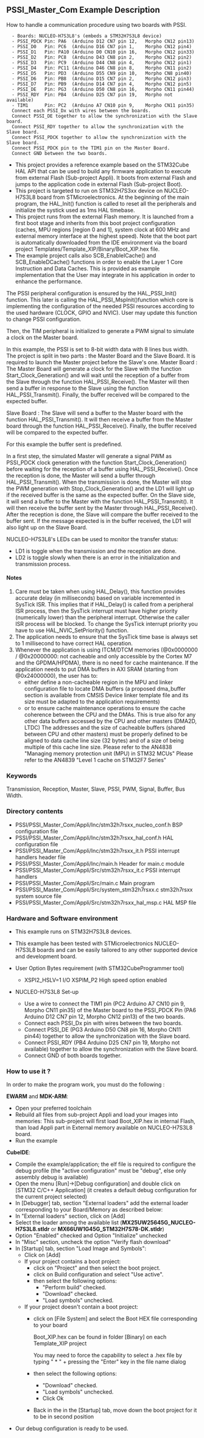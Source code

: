 ## <b>PSSI_Master_Com Example Description</b>
How to handle a communication procedure using two boards with PSSI.

      - Boards: NUCLEO-H7S3L8's (embeds a STM32H7S3L8 device)
      - PSSI_PDCK Pin: PA6  (Arduino D12 CN7 pin 12,   Morpho CN12 pin13)
      - PSSI_D0   Pin: PC6  (Arduino D16 CN7 pin 1,    Morpho CN12 pin4)
      - PSSI_D1   Pin: PA10 (Arduino D0 CN10 pin 16,   Morpho CN12 pin33)
      - PSSI_D2   Pin: PC8  (Arduino D43 CN8 pin 2,    Morpho CN12 pin2)
      - PSSI_D3   Pin: PC9  (Arduino D44 CN8 pin 4,    Morpho CN12 pin1)
      - PSSI_D4   Pin: PC11 (Arduino D46 CN8 pin 8,    Morpho CN11 pin2)
      - PSSI_D5   Pin: PD3  (Arduino D55 CN9 pin 10,   Morpho CN8 pin40)
      - PSSI_D6   Pin: PB8  (Arduino D15 CN7 pin 2,    Morpho CN12 pin3)
      - PSSI_D7   Pin: PB9  (Arduino D14 CN7 pin 4,    Morpho CN12 pin5)
      - PSSI_DE   Pin: PG3  (Arduino D50 CN8 pin 16,   Morpho CN11 pin44)
      - PSSI_RDY  Pin: PB4  (Arduino D25 CN7 pin 19,   Morpho not available)
      - TIM1      Pin: PC2  (Arduino A7 CN10 pin 9,    Morpho CN11 pin35)
      Connect each PSSI_Dx with wires between the boards.
      Connect PSSI_DE together to allow the synchronization with the Slave board.
      Connect PSSI_RDY together to allow the synchronization with the Slave board.
      Connect PSSI_PDCK together to allow the synchronization with the Slave board.
      Connect PSSI_PDCK pin to the TIM1 pin on the Master Board.
      Connect GND between the two boards.

- This project provides a reference example based on the STM32Cube HAL API that can be used
to build any firmware application to execute from external Flash (Sub-project Appli). It boots from external Flash and jumps
to the application code in external Flash (Sub-project Boot).
- This project is targeted to run on STM32H7S3xx device on NUCLEO-H7S3L8 board from STMicroelectronics.
At the beginning of the main program, the HAL_Init() function is called to reset
all the peripherals and initialize the systick used as 1ms HAL timebase.
- This project runs from the external Flash memory. It is launched from a first boot stage and inherits from this boot project
configuration (caches, MPU regions [region 0 and 1], system clock at 600 MHz and external memory interface at the highest speed).
Note that the boot part is automatically downloaded from the IDE environment via the board project Templates/Template_XIP/Binary/Boot_XIP.hex file.
- The example project calls also SCB_EnableICache() and SCB_EnableDCache() functions in order to enable
the Layer 1 Core Instruction and Data Caches. This is provided as example implementation that the User may
integrate in his application in order to enhance the performance.

The PSSI peripheral configuration is ensured by the HAL_PSSI_Init() function.
This later is calling the HAL_PSSI_MspInit()function which core is implementing the configuration of the needed PSSI
resources according to the used hardware (CLOCK, GPIO and NVIC).
User may update this function to change PSSI configuration.

Then, the TIM peripheral is initialized to generate a PWM signal to simulate a clock on the Master board.

In this example, the PSSI is set to 8-bit width data with 8 lines bus width.
The project is split in two parts : the Master Board and the Slave Board. It is required to launch the Master project
before the Slave's one.
Master Board :
  The Master Board will generate a clock for the Slave with the function Start_Clock_Generation() and will wait until
  the reception of a buffer from the Slave through the function HAL_PSSI_Receive(). The Master will then send a
  buffer in response to the Slave using the function HAL_PSSI_Transmit(). Finally, the buffer received will be
  compared to the expected buffer.

Slave Board :
  The Slave will send a buffer to the Master board with the function HAL_PSSI_Transmit(). It will then receive a
  buffer from the Master board through the function HAL_PSSI_Receive(). Finally, the buffer received will be
  compared to the expected buffer.

For this example the buffer sent is predefined.

In a first step, the simulated Master will generate a signal PWM as PSSI_PDCK clock generation with the function
Start_Clock_Generation() before waiting for the reception of a buffer using HAL_PSSI_Receive(). Once the reception
is done, the Master will send a buffer through HAL_PSSI_Transmit(). When the transmission is done, the Master will
stop the PWM generation with Stop_Clock_Generation() and the LD1 will light up if the received buffer is the same as
the expected buffer.
On the Slave side, it will send a buffer to the Master with the function HAL_PSSI_Transmit(). It will then receive
the buffer sent by the Master through HAL_PSSI_Receive(). After the reception is done, the Slave will compare the
buffer received to the buffer sent. If the message expected is in the buffer received, the LD1 will also light up on
the Slave Board.

NUCLEO-H7S3L8's LEDs can be used to monitor the transfer status:
 - LD1 is toggle when the transmission and the reception are done.
 - LD2 is toggle slowly when there is an error in the initialization and transmission process.


#### <b>Notes</b>

 1. Care must be taken when using HAL_Delay(), this function provides accurate delay (in milliseconds)
    based on variable incremented in SysTick ISR. This implies that if HAL_Delay() is called from
    a peripheral ISR process, then the SysTick interrupt must have higher priority (numerically lower)
    than the peripheral interrupt. Otherwise the caller ISR process will be blocked.
    To change the SysTick interrupt priority you have to use HAL_NVIC_SetPriority() function.
 2. The application needs to ensure that the SysTick time base is always set to 1 millisecond
    to have correct HAL operation.
 3. Whenever the application is using ITCM/DTCM memories (@0x0000000 / @0x20000000: not cacheable and only accessible
    by the Cortex M7 and the GPDMA/HPDMA), there is no need for cache maintenance.
    If the application needs to put DMA buffers in AXI SRAM (starting from @0x24000000), the user has to:
    - either define a non-cacheable region in the MPU and linker configuration file to locate DMA buffers
      (a proposed dma_buffer section is available from CMSIS Device linker template file and its size must
      be adapted to the application requirements)
    - or to ensure cache maintenance operations to ensure the cache coherence between the CPU and the DMAs.
    This is true also for any other data buffers accessed by the CPU and other masters (DMA2D, LTDC)
    The addresses and the size of cacheable buffers (shared between CPU and other masters)
    must be properly defined to be aligned to data cache line size (32 bytes) and of a size of being multiple
    of this cache line size.
    Please refer to the AN4838 "Managing memory protection unit (MPU) in STM32 MCUs"
    Please refer to the AN4839 "Level 1 cache on STM32F7 Series"

### <b>Keywords</b>
Transmission, Reception, Master, Slave, PSSI, PWM, Signal, Buffer, Bus Width.

### <b>Directory contents</b>
  - PSSI/PSSI_Master_Com/Appli/Inc/stm32h7rsxx_nucleo_conf.h   BSP configuration file
  - PSSI/PSSI_Master_Com/Appli/Inc/stm32h7rsxx_hal_conf.h      HAL configuration file
  - PSSI/PSSI_Master_Com/Appli/Inc/stm32h7rsxx_it.h            PSSI interrupt handlers header file
  - PSSI/PSSI_Master_Com/Appli/Inc/main.h                      Header for main.c module
  - PSSI/PSSI_Master_Com/Appli/Src/stm32h7rsxx_it.c            PSSI interrupt handlers
  - PSSI/PSSI_Master_Com/Appli/Src/main.c                      Main program
  - PSSI/PSSI_Master_Com/Appli/Src/system_stm32h7rsxx.c        stm32h7rsxx system source file
  - PSSI/PSSI_Master_Com/Appli/Src/stm32h7rsxx_hal_msp.c       HAL MSP file

### <b>Hardware and Software environment</b>

  - This example runs on STM32H7S3L8 devices.

  - This example has been tested with STMicroelectronics NUCLEO-H7S3L8 boards and can be easily tailored to any other
    supported device and development board.

  - User Option Bytes requirement (with STM32CubeProgrammer tool)

    - XSPI2_HSLV=1     I/O XSPIM_P2 High speed option enabled

  - NUCLEO-H7S3L8 Set-up
    - Use a wire to connect the TIM1 pin (PC2 Arduino A7 CN10 pin 9, Morpho CN11 pin35) of the Master board to the
    PSSI_PDCK Pin (PA6 Arduino D12 CN7 pin 12, Morpho CN12 pin13) of the two boards.
    - Connect each PSSI_Dx pin with wires between the two boards.
    - Connect PSSI_DE (PG3 Arduino D50 CN8 pin 16, Morpho CN11 pin44) together to allow the synchronization with the
    Slave board.
    - Connect PSSI_RDY (PB4 Arduino D25 CN7 pin 19, Morpho not available) together to allow the synchronization with the
    Slave board.
    - Connect GND of both boards together.

### <b>How to use it ?</b>

In order to make the program work, you must do the following :

**EWARM** and **MDK-ARM**:

 - Open your preferred toolchain
 - Rebuild all files from sub-project Appli and load your images into memories: This sub-project will first load Boot_XIP.hex in internal Flash,
   than load Appli part in External memory available on NUCLEO-H7S3L8 board.
 - Run the example

**CubeIDE**:

 - Compile the example/application; the elf file is required to configure the debug profile (the "active configuration" must be "debug", else only assembly debug is available)
 - Open the menu [Run]->[Debug configuration] and double click on  [STM32 C/C++ Application] (it creates a default debug configuration for the current project selected)
 - In [Debugger] tab, section "External  loaders" add the external loader corresponding to your Board/Memory as described below:
 - In "External loaders" section, click on [Add]
 - Select the loader among the available list (**MX25UW25645G_NUCLEO-H7S3L8.stldr** or **MX66UW1G45G_STM32H7S78-DK.stldr**)
 - Option "Enabled" checked and Option "Initialize" unchecked
 - In "Misc" section, uncheck the option "Verify flash download"
 - In [Startup] tab, section "Load Image and Symbols":
   - Click on [Add]
   - If your project contains a boot project:
     - click on "Project" and then select the boot project.
     - click on Build configuration and select "Use active".
     - then select the following options:
       - "Perform build" checked.
       - "Download" checked.
       - "Load symbols" unchecked.
   - If your project doesn't contain a boot project:
     - click on [File System] and select the Boot HEX file corresponding to your board

        Boot_XIP.hex can be found in folder [Binary] on each Template_XIP project

        You may need to force the capability to select a .hex file by typing " * " + pressing the "Enter" key in the file name dialog

     - then select the following options:
       - "Download"      checked.
       - "Load symbols" unchecked.
       - Click Ok
     - Back in the in the [Startup] tab, move down the boot project for it to be in second position
 - Our debug configuration is ready to be used.
